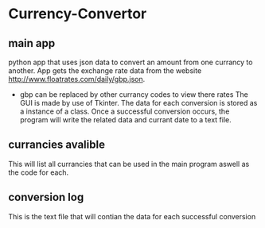 # Currency-Convertor

## main app
python app that uses json data to convert an amount from one currancy to another.
App gets the exchange rate data from the website http://www.floatrates.com/daily/gbp.json.
* gbp can be replaced by other currancy codes to view there rates
The GUI is made by use of Tkinter.
The data for each conversion is stored as a instance of a class.
Once a successful conversion occurs, the program will write the related data and currant date to a text file.


## currancies avalible
This will list all currancies that can be used in the main program aswell as the code for each.

## conversion log
This is the text file that will contian the data for each successful conversion
